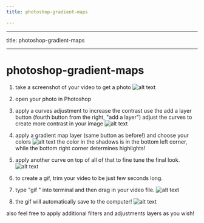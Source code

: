 ```yaml
---
title: photoshop-gradient-maps

---
```


---
title: photoshop-gradient-maps

---

# photoshop-gradient-maps

1. take a screenshot of your video to get a photo
    ![alt text](https://files.slack.com/files-pri/T0HTW3H0V-F03DA9GGM2Q/screen_shot_2022-04-27_at_3.27.14_pm.png?pub_secret=981384b560)

3. open your photo in Photoshop

5. apply a curves adjustment to increase the contrast
        use the add a layer button (fourth button from the right, "add a layer")
        adjust the curves to create more contrast in your image 
        ![alt text](https://files.slack.com/files-pri/T0HTW3H0V-F03CT9XVA6B/screen_shot_2022-04-27_at_3.53.15_pm.png?pub_secret=6ef3e47b09)

        
6. apply a gradient map layer (same button as before!) and choose your colors
        ![alt text](https://files.slack.com/files-pri/T0HTW3H0V-F03DA87H52Q/screen_shot_2022-04-27_at_3.51.05_pm.png?pub_secret=eff710671d)
        the color in the shadows is in the bottom left corner, while the bottom right corner determines highlights!


8. apply another curve on top of all of that to fine tune the final look.
        ![alt text](https://files.slack.com/files-pri/T0HTW3H0V-F03DLEW8B0R/cg_pink_and_purple_jpeg.jpg?pub_secret=51303326fb)

10. to create a gif, trim your video to be just few seconds long. 

12. type "gif " into terminal and then drag in your video file. 
    ![alt text](https://files.slack.com/files-pri/T0HTW3H0V-F03DLHDG49X/screen_shot_2022-04-27_at_3.57.25_pm.png?pub_secret=c4b4487ef3)

14. the gif will automatically save to the computer!
    ![alt text](https://files.slack.com/files-pri/T0HTW3H0V-F03D16RQAA2/cg_short_clip_540.gif?pub_secret=a0c80f6e42)
  

also feel free to apply additional filters and adjustments layers as you wish!
